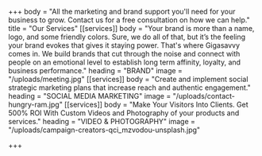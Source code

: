 +++
body = "All the marketing and brand support you'll need for your business to grow. Contact us for a free consultation on how we can help."
title = "Our Services"
[[services]]
body = "Your brand is more than a name, logo, and some friendly colors. Sure, we do all of that, but it’s the feeling your brand evokes that gives it staying power. That's where Gigasavvy comes in. We build brands that cut through the noise and connect with people on an emotional level to establish long term affinity, loyalty, and business performance."
heading = "BRAND"
image = "/uploads/meeting.jpg"
[[services]]
body = "Create and implement social strategic marketing plans that increase reach and authentic engagement."
heading = "SOCIAL MEDIA MARKETING"
image = "/uploads/contact-hungry-ram.jpg"
[[services]]
body = "Make Your Visitors Into Clients. Get 500% ROI With Custom Videos and Photography of your products and services."
heading = "VIDEO & PHOTOGRAPHY"
image = "/uploads/campaign-creators-qci_mzvodou-unsplash.jpg"

+++
